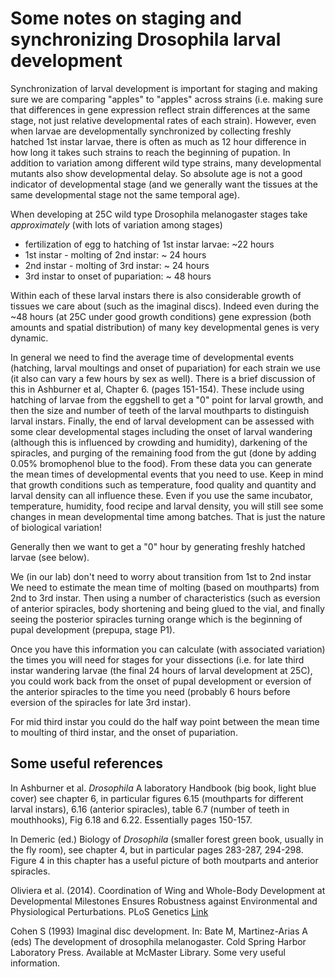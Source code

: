 # Some notes on staging and synchronizing Drosophila larval development

Synchronization of larval development is important for staging and making sure we are comparing "apples" to "apples" across strains (i.e. making sure that differences in gene expression reflect strain differences at the same stage, not just relative developmental rates of each strain). However, even when larvae are developmentally synchronized by collecting freshly hatched 1st instar larvae, there is often as much as 12 hour difference in how long it takes such strains to reach the beginning of pupation. In addition to variation among different wild type strains, many developmental mutants also show developmental delay. So absolute age is not a good indicator of developmental stage (and we generally want the tissues at the same developmental stage not the same temporal age). 

When developing at 25C wild type Drosophila melanogaster stages take *approximately* (with lots of variation among stages)

  - fertilization of egg to hatching of 1st instar larvae: ~22 hours
  - 1st instar - molting of 2nd instar: ~ 24 hours
  - 2nd instar - molting of 3rd instar: ~ 24 hours
  - 3rd instar to onset of pupariation: ~ 48 hours
  
 Within each of these larval instars there is also considerable growth of tissues we care about (such as the imaginal discs). Indeed even during the ~48 hours (at 25C under good growth conditions) gene expression (both amounts and spatial distribution) of many key developmental genes is very dynamic. 
 
 In general we need to find the average time of developmental events (hatching, larval moultings and onset of pupariation) for each strain we use (it also can vary a few hours by sex as well). There is a brief discussion of this in Ashburner et al, Chapter 6. (pages 151-154). These include using hatching of larvae from the eggshell to get a "0" point for larval growth, and then the size and number of teeth of the larval mouthparts to distinguish larval instars. Finally, the end of larval development can be assessed with some clear developmental stages including the onset of larval wandering (although this is influenced by crowding and humidity), darkening of the spiracles, and purging of the remaining food from the gut (done by adding 0.05% bromophenol blue to the food). From these data you can generate the mean times of developmental events that you need to use. Keep in mind that growth conditions such as temperature, food quality and quantity and larval density can all influence these. Even if you use the same incubator, temperature, humidity, food recipe and larval density, you will still see some changes in mean developmental time among batches. That is just the nature of biological variation!
 
 
Generally then we want to get a "0" hour by generating freshly hatched larvae (see below). 

We (in our lab) don't need to worry about transition from 1st to 2nd instar
We need to estimate the mean time of molting (based on mouthparts) from 2nd to 3rd instar.
Then using a number of characteristics (such as eversion of anterior spiracles, body shortening and being glued to the vial, and finally seeing the posterior spiracles turning orange which is the beginning of pupal development (prepupa, stage P1). 

Once you have this information you can calculate (with associated variation) the times you will need for stages for your dissections (i.e. for late third instar wandering larvae (the final 24 hours of larval development at 25C), you could work back from the onset of pupal development or eversion of the anterior spiracles to the time you need (probably 6 hours before eversion of the spiracles for late 3rd instar).

For mid third instar you could do the half way point between the mean time to moulting of third instar, and the onset of pupariation.





## Some useful references
In Ashburner et al. *Drosophila* A laboratory Handbook (big book, light blue cover) see chapter 6, in particular figures 6.15 (mouthparts for different larval instars), 6.16 (anterior spiracles), table 6.7 (number of teeth in mouthhooks), Fig 6.18 and 6.22. Essentially pages 150-157.

In Demeric (ed.) Biology of *Drosophila* (smaller forest green book, usually in the fly room), see chapter 4, but in particular pages 283-287, 294-298. Figure 4 in this chapter has a useful picture of both moutparts and anterior spiracles.

Oliviera et al. (2014). Coordination of Wing and Whole-Body Development at Developmental Milestones Ensures Robustness against Environmental and Physiological Perturbations. PLoS Genetics [Link](https://journals.plos.org/plosgenetics/article?id=10.1371/journal.pgen.1004408)

Cohen S (1993) Imaginal disc development. In: Bate M, Martinez-Arias A (eds) The development of drosophila melanogaster. Cold Spring Harbor Laboratory Press. Available at McMaster Library. Some very useful information.
